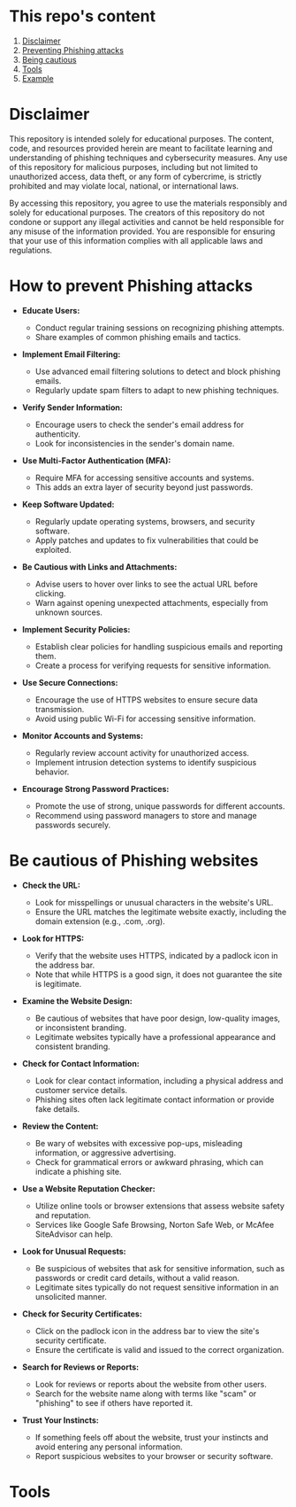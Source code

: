 # This repo's content
1. [Disclaimer](#Disclaimer)
2. [Preventing Phishing attacks](#How-to-prevent-Phishing-attacks)
3. [Being cautious](#Be-cautious-of-Phishing-websites)
4. [Tools](#Tools)
5. [Example](/Real%20site%20example/)

# Disclaimer
This repository is intended solely for educational purposes. The content, code, and resources provided herein are meant to facilitate learning and understanding of phishing techniques and cybersecurity measures. Any use of this repository for malicious purposes, including but not limited to unauthorized access, data theft, or any form of cybercrime, is strictly prohibited and may violate local, national, or international laws.

By accessing this repository, you agree to use the materials responsibly and solely for educational purposes. The creators of this repository do not condone or support any illegal activities and cannot be held responsible for any misuse of the information provided. You are responsible for ensuring that your use of this information complies with all applicable laws and regulations.

# How to prevent Phishing attacks
- **Educate Users:**
  - Conduct regular training sessions on recognizing phishing attempts.
  - Share examples of common phishing emails and tactics.

- **Implement Email Filtering:**
  - Use advanced email filtering solutions to detect and block phishing emails.
  - Regularly update spam filters to adapt to new phishing techniques.

- **Verify Sender Information:**
  - Encourage users to check the sender's email address for authenticity.
  - Look for inconsistencies in the sender's domain name.

- **Use Multi-Factor Authentication (MFA):**
  - Require MFA for accessing sensitive accounts and systems.
  - This adds an extra layer of security beyond just passwords.

- **Keep Software Updated:**
  - Regularly update operating systems, browsers, and security software.
  - Apply patches and updates to fix vulnerabilities that could be exploited.

- **Be Cautious with Links and Attachments:**
  - Advise users to hover over links to see the actual URL before clicking.
  - Warn against opening unexpected attachments, especially from unknown sources.

- **Implement Security Policies:**
  - Establish clear policies for handling suspicious emails and reporting them.
  - Create a process for verifying requests for sensitive information.

- **Use Secure Connections:**
  - Encourage the use of HTTPS websites to ensure secure data transmission.
  - Avoid using public Wi-Fi for accessing sensitive information.

- **Monitor Accounts and Systems:**
  - Regularly review account activity for unauthorized access.
  - Implement intrusion detection systems to identify suspicious behavior.

- **Encourage Strong Password Practices:**
  - Promote the use of strong, unique passwords for different accounts.
  - Recommend using password managers to store and manage passwords securely.

# Be cautious of Phishing websites
- **Check the URL:**
  - Look for misspellings or unusual characters in the website's URL.
  - Ensure the URL matches the legitimate website exactly, including the domain extension (e.g., .com, .org).

- **Look for HTTPS:**
  - Verify that the website uses HTTPS, indicated by a padlock icon in the address bar.
  - Note that while HTTPS is a good sign, it does not guarantee the site is legitimate.

- **Examine the Website Design:**
  - Be cautious of websites that have poor design, low-quality images, or inconsistent branding.
  - Legitimate websites typically have a professional appearance and consistent branding.

- **Check for Contact Information:**
  - Look for clear contact information, including a physical address and customer service details.
  - Phishing sites often lack legitimate contact information or provide fake details.

- **Review the Content:**
  - Be wary of websites with excessive pop-ups, misleading information, or aggressive advertising.
  - Check for grammatical errors or awkward phrasing, which can indicate a phishing site.

- **Use a Website Reputation Checker:**
  - Utilize online tools or browser extensions that assess website safety and reputation.
  - Services like Google Safe Browsing, Norton Safe Web, or McAfee SiteAdvisor can help.

- **Look for Unusual Requests:**
  - Be suspicious of websites that ask for sensitive information, such as passwords or credit card details, without a valid reason.
  - Legitimate sites typically do not request sensitive information in an unsolicited manner.

- **Check for Security Certificates:**
  - Click on the padlock icon in the address bar to view the site's security certificate.
  - Ensure the certificate is valid and issued to the correct organization.

- **Search for Reviews or Reports:**
  - Look for reviews or reports about the website from other users.
  - Search for the website name along with terms like "scam" or "phishing" to see if others have reported it.

- **Trust Your Instincts:**
  - If something feels off about the website, trust your instincts and avoid entering any personal information.
  - Report suspicious websites to your browser or security software.
 
# Tools
